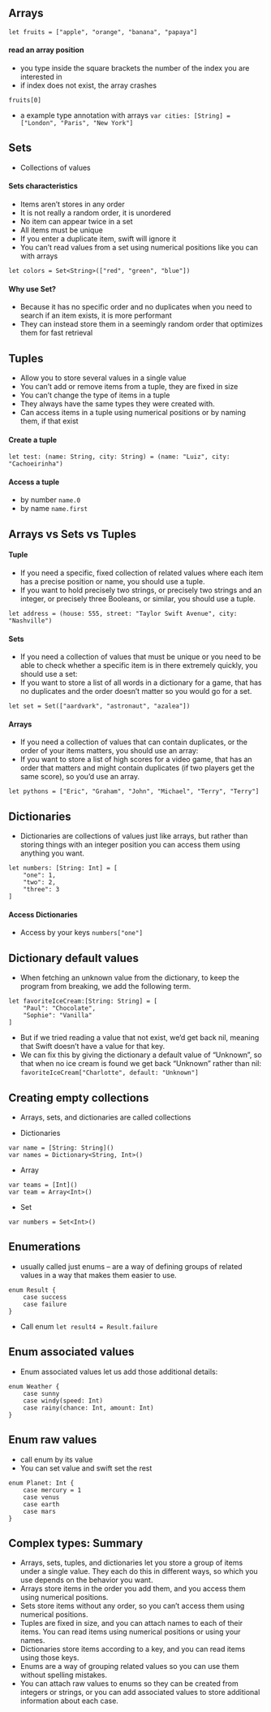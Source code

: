 ## Arrays

`let fruits = ["apple", "orange", "banana", "papaya"]`

#### read an array position
- you type inside the square brackets the number of the index you are interested in
- if index does not exist, the array crashes

`fruits[0]`

- a example type annotation with arrays
`var cities: [String] = ["London", "Paris", "New York"]`

## Sets
- Collections of values

#### Sets characteristics
- Items aren’t stores in any order
- It is not really a random order, it is unordered
- No item can appear twice in a set
- All items must be unique
- If you enter a duplicate item, swift will ignore it
- You can’t read values from a set using numerical positions like you can with arrays

`let colors = Set<String>(["red", "green", "blue"])`

#### Why use Set?
- Because it has no specific order and no duplicates when you need to search if an item exists, it is more performant
- They can instead store them in a seemingly random order that optimizes them for fast retrieval

## Tuples
- Allow you to store several values in a single value
- You can’t add or remove items from a tuple, they are fixed in size
- You can’t change the type of items in a tuple 
- They always have the same types they were created with.
- Can access items in a tuple using numerical positions or by naming them, if that exist

#### Create a tuple
`let test: (name: String, city: String) = (name: "Luiz", city: "Cachoeirinha")`

#### Access a tuple
- by number
`name.0`
- by name
`name.first`

## Arrays vs Sets vs Tuples

#### Tuple
- If you need a specific, fixed collection of related values where each item has a precise position or name, you should use a tuple.
- If you want to hold precisely two strings, or precisely two strings and an integer, or precisely three Booleans, or similar, you should use a tuple.
```
let address = (house: 555, street: "Taylor Swift Avenue", city: "Nashville")
```

#### Sets
- If you need a collection of values that must be unique or you need to be able to check whether a specific item is in there extremely quickly, you should use a set:
- If you want to store a list of all words in a dictionary for a game, that has no duplicates and the order doesn’t matter so you would go for a set.
```
let set = Set(["aardvark", "astronaut", "azalea"])
```

#### Arrays
- If you need a collection of values that can contain duplicates, or the order of your items matters, you should use an array:
- If you want to store a list of high scores for a video game, that has an order that matters and might contain duplicates (if two players get the same score), so you’d use an array.

```
let pythons = ["Eric", "Graham", "John", "Michael", "Terry", "Terry"]
```

## Dictionaries
- Dictionaries are collections of values just like arrays, but rather than storing things with an integer position you can access them using anything you want.

```
let numbers: [String: Int] = [
    "one": 1,
    "two": 2,
    "three": 3
]
```

#### Access Dictionaries
- Access by your keys
`numbers["one"]`


## Dictionary default values
- When fetching an unknown value from the dictionary, to keep the program from breaking, we add the following term.

```
let favoriteIceCream:[String: String] = [
    "Paul": "Chocolate",
    "Sophie": "Vanilla"
]
```

- But if we tried reading a value that not exist, we’d get back nil, meaning that Swift doesn’t have a value for that key.
- We can fix this by giving the dictionary a default value of “Unknown”, so that when no ice cream is found we get back “Unknown” rather than nil:
`favoriteIceCream["Charlotte", default: "Unknown"]`

## Creating empty collections
- Arrays, sets, and dictionaries are called collections

- Dictionaries
```
var name = [String: String]()
var names = Dictionary<String, Int>()
```

- Array
```
var teams = [Int]()
var team = Array<Int>()
```

- Set
```
var numbers = Set<Int>()
```

## Enumerations
- usually called just enums – are a way of defining groups of related values in a way that makes them easier to use.
```
enum Result {
    case success
    case failure
}
```
- Call enum
`let result4 = Result.failure`

## Enum associated values
- Enum associated values let us add those additional details:

```
enum Weather {
    case sunny
    case windy(speed: Int)
    case rainy(chance: Int, amount: Int)
}
```

## Enum raw values
- call enum by its value
- You can set value and swift set the rest
```
enum Planet: Int {
    case mercury = 1
    case venus
    case earth
    case mars
}
```

## Complex types: Summary
- Arrays, sets, tuples, and dictionaries let you store a group of items under a single value. They each do this in different ways, so which you use depends on the behavior you want.
- Arrays store items in the order you add them, and you access them using numerical positions.
- Sets store items without any order, so you can’t access them using numerical positions.
- Tuples are fixed in size, and you can attach names to each of their items. You can read items using numerical positions or using your names.
- Dictionaries store items according to a key, and you can read items using those keys.
- Enums are a way of grouping related values so you can use them without spelling mistakes.
- You can attach raw values to enums so they can be created from integers or strings, or you can add associated values to store additional information about each case.